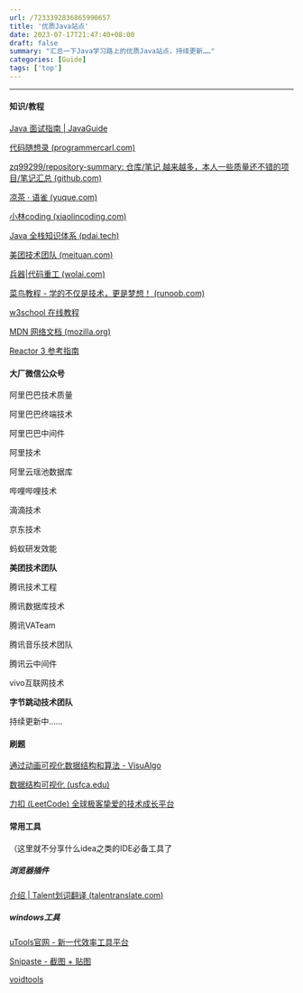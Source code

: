 ```yaml
---
url: /7233392836865990657
title: '优质Java站点'
date: 2023-07-17T21:47:40+08:00
draft: false
summary: "汇总一下Java学习路上的优质Java站点，持续更新……"
categories: [Guide]
tags: ['top']
---
```


<hr>

#### 知识/教程

[Java 面试指南 | JavaGuide](https://javaguide.cn/)

[代码随想录 (programmercarl.com)](https://www.programmercarl.com/)

[zq99299/repository-summary: 仓库/笔记 越来越多，本人一些质量还不错的项目/笔记汇总 (github.com)](https://github.com/zq99299/repository-summary?tab=readme-ov-file)

[凉茶 · 语雀 (yuque.com)](https://www.yuque.com/mrcode.cn)

[小林coding (xiaolincoding.com)](https://xiaolincoding.com/)

[Java 全栈知识体系 (pdai.tech)](https://pdai.tech/)

[美团技术团队 (meituan.com)](https://tech.meituan.com/)

[兵器|代码重工 (wolai.com)](https://www.wolai.com/nnRjHcUSv2mrRbFKZUpBMS)

[菜鸟教程 - 学的不仅是技术，更是梦想！ (runoob.com)](https://www.runoob.com/)

[w3school 在线教程](https://www.w3school.com.cn/)

[MDN 网络文档 (mozilla.org)](https://developer.mozilla.org/zh-CN/)

[Reactor 3 参考指南](https://projectreactor.io/docs/core/release/reference/index.html)

#### 大厂微信公众号

阿里巴巴技术质量

阿里巴巴终端技术

阿里巴巴中间件

阿里技术

阿里云瑶池数据库

哔哩哔哩技术

滴滴技术

京东技术

蚂蚁研发效能

**美团技术团队**

腾讯技术工程

腾讯数据库技术

腾讯VATeam

腾讯音乐技术团队

腾讯云中间件

vivo互联网技术

**字节跳动技术团队**

持续更新中……

#### 刷题

[通过动画可视化数据结构和算法 - VisuAlgo](https://visualgo.net/zh)

[数据结构可视化 (usfca.edu)](https://www.cs.usfca.edu/~galles/visualization/Algorithms.html)

[力扣 (LeetCode) 全球极客挚爱的技术成长平台](https://leetcode.cn/)

#### 常用工具

（这里就不分享什么idea之类的IDE必备工具了

##### 浏览器插件

[介绍 | Talent划词翻译 (talentranslate.com)](https://docs.talentranslate.com/)

##### windows工具

[uTools官网 - 新一代效率工具平台](https://u.tools/)

[Snipaste - 截图 + 贴图](https://zh.snipaste.com/)

[voidtools](https://www.voidtools.com/zh-cn/)

